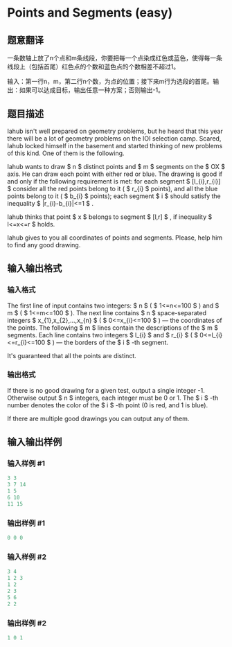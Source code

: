 # Points and Segments (easy)

## 题意翻译

一条数轴上放了n个点和m条线段，你要把每一个点染成红色或蓝色，使得每一条线段上（包括首尾）红色点的个数和蓝色点的个数相差不超过1。

输入：第一行n，m，第二行n个数，为点的位置；接下来m行为选段的首尾。输出：如果可以达成目标，输出任意一种方案；否则输出-1。

## 题目描述

Iahub isn't well prepared on geometry problems, but he heard that this year there will be a lot of geometry problems on the IOI selection camp. Scared, Iahub locked himself in the basement and started thinking of new problems of this kind. One of them is the following.

Iahub wants to draw $ n $ distinct points and $ m $ segments on the $ OX $ axis. He can draw each point with either red or blue. The drawing is good if and only if the following requirement is met: for each segment $ [l_{i},r_{i}] $ consider all the red points belong to it ( $ r_{i} $ points), and all the blue points belong to it ( $ b_{i} $ points); each segment $ i $ should satisfy the inequality $ |r_{i}-b_{i}|<=1 $ .

Iahub thinks that point $ x $ belongs to segment $ [l,r] $ , if inequality $ l<=x<=r $ holds.

Iahub gives to you all coordinates of points and segments. Please, help him to find any good drawing.

## 输入输出格式

### 输入格式

The first line of input contains two integers: $ n $ ( $ 1<=n<=100 $ ) and $ m $ ( $ 1<=m<=100 $ ). The next line contains $ n $ space-separated integers $ x_{1},x_{2},...,x_{n} $ ( $ 0<=x_{i}<=100 $ ) — the coordinates of the points. The following $ m $ lines contain the descriptions of the $ m $ segments. Each line contains two integers $ l_{i} $ and $ r_{i} $ ( $ 0<=l_{i}<=r_{i}<=100 $ ) — the borders of the $ i $ -th segment.

It's guaranteed that all the points are distinct.

### 输出格式

If there is no good drawing for a given test, output a single integer -1. Otherwise output $ n $ integers, each integer must be 0 or 1. The $ i $ -th number denotes the color of the $ i $ -th point (0 is red, and 1 is blue).

If there are multiple good drawings you can output any of them.

## 输入输出样例

### 输入样例 #1

```cpp
3 3
3 7 14
1 5
6 10
11 15

```
### 输出样例 #1

```cpp
0 0 0
```


### 输入样例 #2

```cpp
3 4
1 2 3
1 2
2 3
5 6
2 2

```
### 输出样例 #2

```cpp
1 0 1 
```



